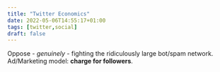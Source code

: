 ```yaml
---
title: "Twitter Economics"
date: 2022-05-06T14:55:17+01:00
tags: [twitter,social]
draft: false
---
```


Oppose *- genuinely -* fighting the ridiculously large bot/spam network. Ad/Marketing model: **charge for followers**. 
